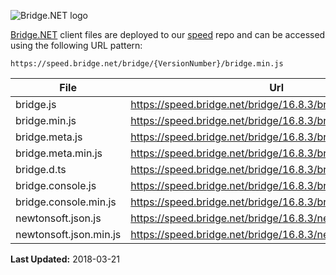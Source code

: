 ![Bridge.NET logo](https://speed.bridge.net/identity/bridgedotnet-sh.png)


[Bridge.NET](https://bridge.net) client files are deployed to our [speed](https://github.com/bridgedotnet/speed.bridge.net/tree/master/bridge) repo and can be accessed using the following URL pattern:

```
https://speed.bridge.net/bridge/{VersionNumber}/bridge.min.js
```

File | Url
---- | ----
bridge.js | https://speed.bridge.net/bridge/16.8.3/bridge.js
bridge.min.js | https://speed.bridge.net/bridge/16.8.3/bridge.min.js
bridge.meta.js | https://speed.bridge.net/bridge/16.8.3/bridge.meta.js
bridge.meta.min.js | https://speed.bridge.net/bridge/16.8.3/bridge.meta.min.js
bridge.d.ts | https://speed.bridge.net/bridge/16.8.3/bridge.d.ts
bridge.console.js | https://speed.bridge.net/bridge/16.8.3/bridge.console.js
bridge.console.min.js | https://speed.bridge.net/bridge/16.8.3/bridge.console.min.js
newtonsoft.json.js | https://speed.bridge.net/bridge/16.8.3/newtonsoft.json.js
newtonsoft.json.min.js | https://speed.bridge.net/bridge/16.8.3/newtonsoft.json.min.js

**Last Updated:** 2018-03-21
